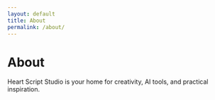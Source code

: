 ```yaml
---
layout: default
title: About
permalink: /about/
---
```


# About

Heart Script Studio is your home for creativity, AI tools, and practical inspiration.
